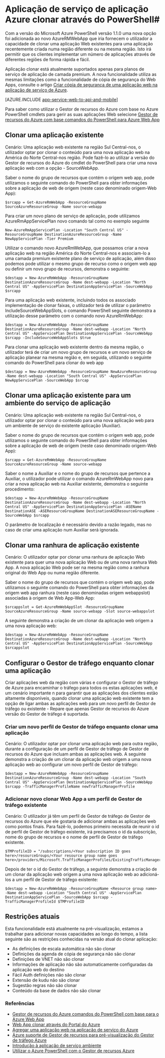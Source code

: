 <properties
    pageTitle="Web App clonar através do PowerShell"
    description="Saiba como clonar suas aplicações Web do novo Web Apps através do PowerShell."
    services="app-service\web"
    documentationCenter=""
    authors="ahmedelnably"
    manager="stefsch"
    editor=""/>

<tags
    ms.service="app-service-web"
    ms.workload="web"
    ms.tgt_pltfrm="na"
    ms.devlang="na"
    ms.topic="article"
    ms.date="01/13/2016"
    ms.author="ahmedelnably"/>

# <a name="azure-app-service-app-cloning-using-powershell"></a>Aplicação de serviço de aplicação Azure clonar através do PowerShell#

Com a versão do Microsoft Azure PowerShell versão 1.1.0 uma nova opção foi adicionada ao novo AzureRMWebApp que iria fornecem o utilizador a capacidade de clonar uma aplicação Web existentes para uma aplicação recentemente criada numa região diferente ou na mesma região. Isto irá permitir que os clientes implementar um número de aplicações através de diferentes regiões de forma rápida e fácil.

Aplicação clonar está atualmente suportados apenas para planos de serviço de aplicação de camada premium. A nova funcionalidade utiliza as mesmas limitações como a funcionalidade de cópia de segurança do Web Apps, consulte o artigo [Criar cópia de segurança de uma aplicação web na aplicação de serviço de Azure](web-sites-backup.md).

[AZURE.INCLUDE [app-service-web-to-api-and-mobile](../../includes/app-service-web-to-api-and-mobile.md)] 

Para saber como utilizar o Gestor de recursos do Azure com base no Azure PowerShell cmdlets para gerir as suas aplicações Web selecione [Gestor de recursos do Azure com base comandos do PowerShell para Azure Web App](app-service-web-app-azure-resource-manager-powershell.md)

## <a name="cloning-an-existing-app"></a>Clonar uma aplicação existente ##

Cenário: Uma aplicação web existente na região Sul Central-nos, o utilizador optar por clonar o conteúdo para uma nova aplicação web na América do Norte Central-nos região. Pode fazê-lo ao utilizar a versão do Gestor de recursos do Azure do cmdlet do PowerShell para criar uma nova aplicação web com a opção - SourceWebApp.

Saber o nome do grupo de recursos que contém o origem web app, pode utilizamos o seguinte comando do PowerShell para obter informações sobre a aplicação de web de origem (neste caso denominado origem-Web App):

    $srcapp = Get-AzureRmWebApp -ResourceGroupName SourceAzureResourceGroup -Name source-webapp

Para criar um novo plano de serviço de aplicação, pode utilizamos AzureRmAppServicePlan novo comando tal como no exemplo seguinte

    New-AzureRmAppServicePlan -Location "South Central US" -ResourceGroupName DestinationAzureResourceGroup -Name NewAppServicePlan -Tier Premium

Utilizar o comando novo AzureRmWebApp, que possamos criar a nova aplicação web na região América do Norte Central-nos e associam-lo a uma camada premium existente plano de serviço de aplicação, além disso podemos pode utilizar o mesmo grupo de recurso como o origem web app ou definir um novo grupo de recursos, demonstra o seguinte:

    $destapp = New-AzureRmWebApp -ResourceGroupName DestinationAzureResourceGroup -Name dest-webapp -Location "North Central US" -AppServicePlan DestinationAppServicePlan -SourceWebApp $srcapp

Para uma aplicação web existente, incluindo todos os associado implementação de clonar faixas, o utilizador terá de utilizar o parâmetro IncludeSourceWebAppSlots, o comando PowerShell seguinte demonstra a utilização desse parâmetro com o comando novo AzureRmWebApp:

    $destapp = New-AzureRmWebApp -ResourceGroupName DestinationAzureResourceGroup -Name dest-webapp -Location "North Central US" -AppServicePlan DestinationAppServicePlan -SourceWebApp $srcapp -IncludeSourceWebAppSlots $true

Para clonar uma aplicação web existente dentro da mesma região, o utilizador terá de criar um novo grupo de recursos e um novo serviço de aplicação planear na mesma região e, em seguida, utilizando o seguinte comando do PowerShell para clonar do web app

    $destapp = New-AzureRmWebApp -ResourceGroupName NewAzureResourceGroup -Name dest-webapp -Location "South Central US" -AppServicePlan NewAppServicePlan -SourceWebApp $srcap

## <a name="cloning-an-existing-app-to-an-app-service-environment"></a>Clonar uma aplicação existente para um ambiente do serviço de aplicação ##

Cenário: Uma aplicação web existente na região Sul Central-nos, o utilizador optar por clonar o conteúdo para uma nova aplicação web para um ambiente de serviço do existente aplicação (Auxiliar).

Saber o nome do grupo de recursos que contém o origem web app, pode utilizamos o seguinte comando do PowerShell para obter informações sobre a aplicação de web de origem (neste caso denominado origem-Web App):

    $srcapp = Get-AzureRmWebApp -ResourceGroupName SourceAzureResourceGroup -Name source-webapp

Saber o nome a Auxiliar e o nome do grupo de recursos que pertence a Auxiliar, o utilizador pode utilizar o comando AzureRmWebApp novo para criar a nova aplicação web na Auxiliar existente, demonstra o seguinte procedimento:

    $destapp = New-AzureRmWebApp -ResourceGroupName DestinationAzureResourceGroup -Name dest-webapp -Location "North Central US" -AppServicePlan DestinationAppServicePlan -ASEName DestinationASE -ASEResourceGroupName DestinationASEResourceGroupName -SourceWebApp $srcapp

O parâmetro de localização é necessário devido a razão legado, mas no caso de criar uma aplicação num Auxiliar será ignorada. 

## <a name="cloning-an-existing-app-slot"></a>Clonar uma ranhura de aplicação existente ##

Cenário: O utilizador optar por clonar uma ranhura de aplicação Web existente para quer uma nova aplicação Web ou de uma nova ranhura Web App. A nova aplicação Web pode ser na mesma região como a ranhura original do Web App ou numa região diferente.

Saber o nome do grupo de recursos que contém o origem web app, pode utilizamos o seguinte comando do PowerShell para obter informações da origem web app ranhura (neste caso denominadas origem webappslot) associadas à origem de Web App-Web App:

    $srcappslot = Get-AzureRmWebAppSlot -ResourceGroupName SourceAzureResourceGroup -Name source-webapp -Slot source-webappslot

A seguinte demonstra a criação de um clonar da aplicação web origem a uma nova aplicação web:

    $destapp = New-AzureRmWebApp -ResourceGroupName DestinationAzureResourceGroup -Name dest-webapp -Location "North Central US" -AppServicePlan DestinationAppServicePlan -SourceWebApp $srcappslot

## <a name="configuring-traffic-manager-while-cloning-a-app"></a>Configurar o Gestor de tráfego enquanto clonar uma aplicação ##

Criar aplicações web da região com várias e configurar o Gestor de tráfego de Azure para encaminhar o tráfego para todos os estas aplicações web, é um cenário importante n para garantir que as aplicações dos clientes estão altamente disponíveis, quando clonar uma aplicação web existente tem a opção de ligar ambas as aplicações web para um novo perfil de Gestor de tráfego ou existente - Repare que apenas Gestor de recursos do Azure versão do Gestor de tráfego é suportada.

### <a name="creating-a-new-traffic-manager-profile-while-cloning-a-app"></a>Criar um novo perfil de Gestor de tráfego enquanto clonar uma aplicação ###

Cenário: O utilizador optar por clonar uma aplicação web para outra região, durante a configuração de um perfil de Gestor de tráfego de Gestor de recursos do Azure que incluam ambas as aplicações web. A seguinte demonstra a criação de um clonar da aplicação web origem a uma nova aplicação web ao configurar um novo perfil de Gestor de tráfego:

    $destapp = New-AzureRmWebApp -ResourceGroupName DestinationAzureResourceGroup -Name dest-webapp -Location "South Central US" -AppServicePlan DestinationAppServicePlan -SourceWebApp $srcapp -TrafficManagerProfileName newTrafficManagerProfile

### <a name="adding-new-cloned-web-app-to-an-existing-traffic-manager-profile"></a>Adicionar novo clonar Web App a um perfil de Gestor de tráfego existente ###

Cenário: O utilizador já têm um perfil de Gestor de tráfego de Gestor de recursos do Azure que ele gostaria de adicionar ambas as aplicações web como pontos finais. Para fazê-lo, podemos primeiro necessita de reunir o id de perfil de Gestor de tráfego existente, irá precisamos o id da subscrição, nome do grupo de recursos e o nome de perfil de Gestor de tráfego existente.

    $TMProfileID = "/subscriptions/<Your subscription ID goes here>/resourceGroups/<Your resource group name goes here>/providers/Microsoft.TrafficManagerProfiles/ExistingTrafficManagerProfileName"

Depois de ter o id do Gestor de tráfego, a seguinte demonstra a criação de um clonar da aplicação web origem a uma nova aplicação web ao adicioná-los a um perfil de Gestor de tráfego existente:

    $destapp = New-AzureRmWebApp -ResourceGroupName <Resource group name> -Name dest-webapp -Location "South Central US" -AppServicePlan DestinationAppServicePlan -SourceWebApp $srcapp -TrafficManagerProfileId $TMProfileID

## <a name="current-restrictions"></a>Restrições atuais ##

Esta funcionalidade está atualmente na pré-visualização, estamos a trabalhar para adicionar novas capacidades ao longo do tempo, a lista seguinte são as restrições conhecidas na versão atual do clonar aplicação:

- As definições de escala automática não são clonar
- Definições da agenda de cópia de segurança não são clonar
- Definições de VNET não são clonar
- Informações de aplicação não são automaticamente configuradas da aplicação web do destino
- Fácil Auth definições não são clonar
- Extensão de kudu não são clonar
- Sugestão regras não são clonar
- Conteúdo da base de dados não são clonar


### <a name="references"></a>Referências ###
- [Gestor de recursos do Azure comandos do PowerShell com base para o Azure Web App](app-service-web-app-azure-resource-manager-powershell.md)
- [Web App clonar através do Portal do Azure](app-service-web-app-cloning-portal.md)
- [Agregar uma aplicação web na aplicação de serviço do Azure](web-sites-backup.md)
- [Azure suporte de Gestor de recursos para pré-visualização do Gestor de tráfego Azure](../../articles/traffic-manager/traffic-manager-powershell-arm.md)
- [Introdução à aplicação de serviço ambiente](app-service-app-service-environment-intro.md)
- [Utilizar o Azure PowerShell com o Gestor de recursos Azure](../powershell-azure-resource-manager.md)

